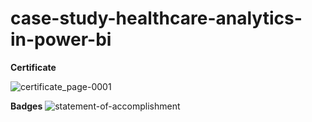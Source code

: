 # case-study-healthcare-analytics-in-power-bi

**Certificate**

![certificate_page-0001](https://github.com/shrutipitale/case-study-healthcare-analytics-in-power-bi/assets/80112581/6057f4f8-ec98-48aa-af51-4e72666d826d)

**Badges**
![statement-of-accomplishment](https://github.com/shrutipitale/case-study-healthcare-analytics-in-power-bi/assets/80112581/b73a4b0c-d2ca-4f3c-9ffb-e7509c58a44e)
